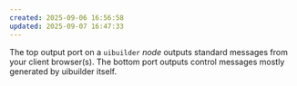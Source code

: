 ```yaml
---
created: 2025-09-06 16:56:58
updated: 2025-09-07 16:47:33
---
```

The top output port on a `uibuilder` *node* outputs standard messages from your client browser(s). The bottom port outputs control messages mostly generated by uibuilder itself.
